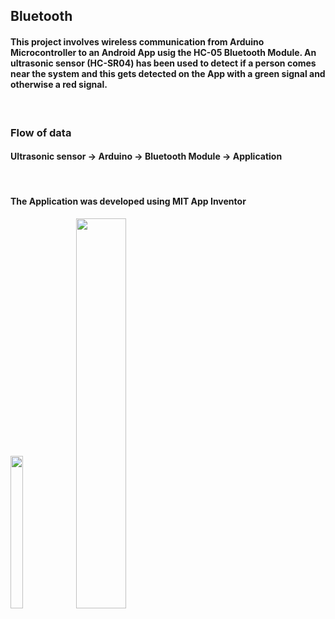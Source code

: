 ## Bluetooth

<h4>This project involves wireless communication from Arduino Microcontroller to an Android App usig the HC-05 Bluetooth Module. An ultrasonic sensor (HC-SR04) has been used to detect if a person comes near the system and this gets detected on the App with a green signal and otherwise a red signal.</h4>

<br><h3>Flow of data</h3>
<h4>Ultrasonic sensor -> Arduino -> Bluetooth Module -> Application</h4>
<br>
<h4>The Application was developed using MIT App Inventor</h4>

<p float="left">
  <img src="https://user-images.githubusercontent.com/89708853/169047107-8f4fa8e4-55bd-4261-b691-34fcbbe7f254.png" width=20% height=25%>
  <img src="https://user-images.githubusercontent.com/89708853/169049135-4037ebfc-8afe-4172-9e6b-0d25fe5ab960.png" width=40% height=40%>
</p>
